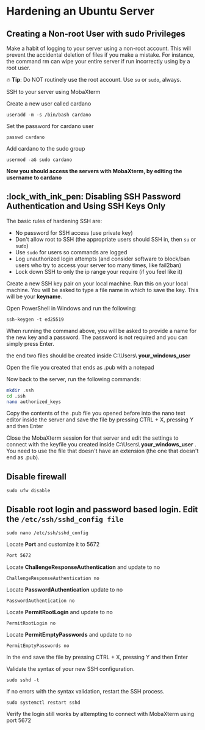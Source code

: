 
# Hardening an Ubuntu Server


## Creating a Non-root User with sudo Privileges


Make a habit of logging to your server using a non-root account. This will prevent the accidental deletion of files if you make a mistake. For instance, the command rm can wipe your entire server if run incorrectly using by a root user.



:fire: **Tip**: Do NOT routinely use the root account. Use `su` or `sudo`, always.


SSH to your server using MobaXterm


Create a new user called cardano

```
useradd -m -s /bin/bash cardano
```

Set the password for cardano user

```
passwd cardano
```

Add cardano to the sudo group

```
usermod -aG sudo cardano
```

**Now you should access the servers with MobaXterm, by editing the username to cardano**

## :lock\_with\_ink\_pen: **Disabling SSH Password Authentication and Using SSH Keys Only**


The basic rules of hardening SSH are:

* No password for SSH access (use private key)
* Don't allow root to SSH (the appropriate users should SSH in, then `su` or `sudo`)
* Use `sudo` for users so commands are logged
* Log unauthorized login attempts (and consider software to block/ban users who try to access your server too many times, like fail2ban)
* Lock down SSH to only the ip range your require (if you feel like it)


Create a new SSH key pair on your local machine. Run this on your local machine. You will be asked to type a file name in which to save the key. This will be your **keyname**.

Open PowerShell in Windows and run the following:
```
ssh-keygen -t ed25519
```

When running the command above, you will be asked to provide a name for the new key and a password. The password is not required and you can simply press Enter.

the end two files should be created inside C:\Users\ **your_windows_user**

Open the file you created that ends as .pub with a notepad

Now back to the server, run the following commands:

```bash
mkdir .ssh
cd .ssh
nano authorized_keys
```
Copy the contents of the .pub file you opened before into the nano text editor inside the server and save the file by pressing CTRL + X, pressing Y and then Enter

Close the MobaXterm session for that server and edit the settings to connect with the keyfile you created inside C:\Users\ **your_windows_user** . You need to use the file that doesn't have an extension (the one that doesn't end as .pub).

## Disable firewall
```
sudo ufw disable
```

## Disable root login and password based login. Edit the `/etc/ssh/sshd_config file` ##

```
sudo nano /etc/ssh/sshd_config
```

Locate **Port** and customize it to 5672

```bash
Port 5672
```

Locate **ChallengeResponseAuthentication** and update to no

```
ChallengeResponseAuthentication no
```

Locate **PasswordAuthentication** update to no

```
PasswordAuthentication no 
```

Locate **PermitRootLogin** and update to no

```
PermitRootLogin no
```

Locate **PermitEmptyPasswords** and update to no

```
PermitEmptyPasswords no
```


In the end save the file by pressing CTRL + X, pressing Y and then Enter


Validate the syntax of your new SSH configuration.

```
sudo sshd -t
```

If no errors with the syntax validation, restart the SSH process.

```
sudo systemctl restart sshd
```

Verify the login still works by attempting to connect with MobaXterm using port 5672
